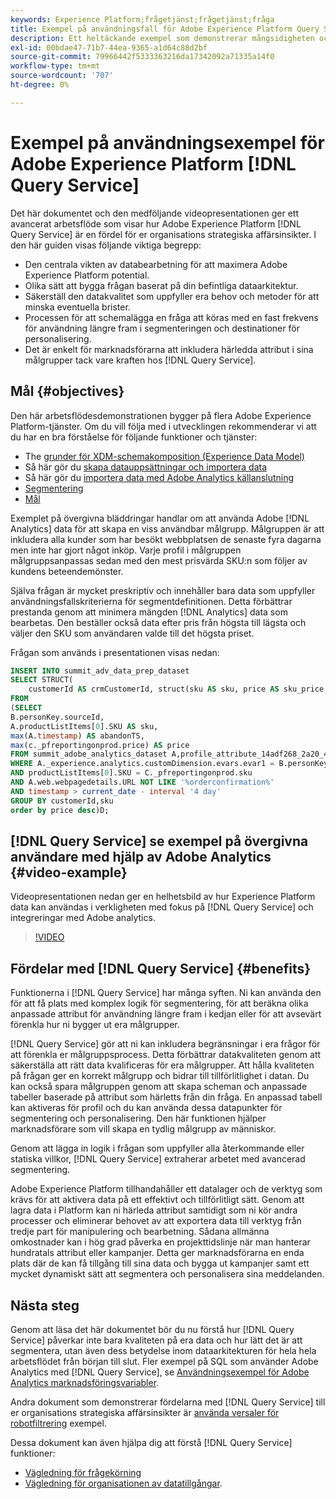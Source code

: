 ```yaml
---
keywords: Experience Platform;frågetjänst;frågetjänst;fråga
title: Exempel på användningsfall för Adobe Experience Platform Query Service
description: Ett heltäckande exempel som demonstrerar mångsidigheten och fördelarna med Adobe Experience Platform Query Service.
exl-id: 00bdae47-71b7-44ea-9365-a1d64c88d2bf
source-git-commit: 79966442f5333363216da17342092a71335a14f0
workflow-type: tm+mt
source-wordcount: '707'
ht-degree: 0%

---
```


# Exempel på användningsexempel för Adobe Experience Platform [!DNL Query Service]

Det här dokumentet och den medföljande videopresentationen ger ett avancerat arbetsflöde som visar hur Adobe Experience Platform [!DNL Query Service] är en fördel för er organisations strategiska affärsinsikter. I den här guiden visas följande viktiga begrepp:

* Den centrala vikten av databearbetning för att maximera Adobe Experience Platform potential.
* Olika sätt att bygga frågan baserat på din befintliga dataarkitektur.
* Säkerställ den datakvalitet som uppfyller era behov och metoder för att minska eventuella brister.
* Processen för att schemalägga en fråga att köras med en fast frekvens för användning längre fram i segmenteringen och destinationer för personalisering.
* Det är enkelt för marknadsförarna att inkludera härledda attribut i sina målgrupper tack vare kraften hos [!DNL Query Service].

## Mål {#objectives}

Den här arbetsflödesdemonstrationen bygger på flera Adobe Experience Platform-tjänster. Om du vill följa med i utvecklingen rekommenderar vi att du har en bra förståelse för följande funktioner och tjänster:

* The [grunder för XDM-schemakomposition (Experience Data Model)](../../xdm/schema/composition.md)
* Så här gör du [skapa datauppsättningar och importera data](https://experienceleague.adobe.com/docs/platform-learn/tutorials/data-ingestion/create-datasets-and-ingest-data.html)
* Så här gör du [importera data med Adobe Analytics källanslutning](https://experienceleague.adobe.com/docs/platform-learn/tutorials/sources/ingest-data-from-adobe-analytics.html)
* [Segmentering](../../segmentation/home.md)
* [Mål ](../../destinations/home.md)

Exemplet på övergivna bläddringar handlar om att använda Adobe [!DNL Analytics] data för att skapa en viss användbar målgrupp. Målgruppen är att inkludera alla kunder som har besökt webbplatsen de senaste fyra dagarna men inte har gjort något inköp. Varje profil i målgruppen målgruppsanpassas sedan med den mest prisvärda SKU:n som följer av kundens beteendemönster.

Själva frågan är mycket preskriptiv och innehåller bara data som uppfyller användningsfallskriterierna för segmentdefinitionen. Detta förbättrar prestanda genom att minimera mängden [!DNL Analytics] data som bearbetas. Den beställer också data efter pris från högsta till lägsta och väljer den SKU som användaren valde till det högsta priset.

Frågan som används i presentationen visas nedan:

```sql
INSERT INTO summit_adv_data_prep_dataset
SELECT STRUCT(
    customerId AS crmCustomerId, struct(sku AS sku, price AS sku_price, abandonTS AS abandonTS) AS abandonBrowse) AS _pfreportingonprod
FROM
(SELECT
B.personKey.sourceId,
A.productListItems[0].SKU AS sku,
max(A.timestamp) AS abandonTS,
max(c._pfreportingonprod.price) AS price
FROM summit_adobe_analytics_dataset A,profile_attribute_14adf268_2a20_4dee_bee6_a6b0e34616a9 B,summit_product_dataset c
WHERE A._experience.analytics.customDimension.evars.evar1 = B.personKey.sourceID
AND productListItems[0].SKU = C._pfreportingonprod.sku
AND A.web.webpagedetails.URL NOT LIKE '%orderconfirmation%'
AND timestamp > current_date - interval '4 day'
GROUP BY customerId,sku
order by price desc)D;
```

## [!DNL Query Service] se exempel på övergivna användare med hjälp av Adobe Analytics {#video-example}

Videopresentationen nedan ger en helhetsbild av hur Experience Platform data kan användas i verkligheten med fokus på [!DNL Query Service] och integreringar med Adobe analytics.

>[!VIDEO](https://video.tv.adobe.com/v/342533?quality=12&learn=on)

## Fördelar med [!DNL Query Service] {#benefits}

Funktionerna i [!DNL Query Service] har många syften. Ni kan använda den för att få plats med komplex logik för segmentering, för att beräkna olika anpassade attribut för användning längre fram i kedjan eller för att avsevärt förenkla hur ni bygger ut era målgrupper.

[!DNL Query Service] gör att ni kan inkludera begränsningar i era frågor för att förenkla er målgruppsprocess. Detta förbättrar datakvaliteten genom att säkerställa att rätt data kvalificeras för era målgrupper. Att hålla kvaliteten på frågan ger en korrekt målgrupp och bidrar till tillförlitlighet i datan. Du kan också spara målgruppen genom att skapa scheman och anpassade tabeller baserade på attribut som härletts från din fråga. En anpassad tabell kan aktiveras för profil och du kan använda dessa datapunkter för segmentering och personalisering. Den här funktionen hjälper marknadsförare som vill skapa en tydlig målgrupp av människor.

Genom att lägga in logik i frågan som uppfyller alla återkommande eller statiska villkor, [!DNL Query Service] extraherar arbetet med avancerad segmentering.

Adobe Experience Platform tillhandahåller ett datalager och de verktyg som krävs för att aktivera data på ett effektivt och tillförlitligt sätt. Genom att lagra data i Platform kan ni härleda attribut samtidigt som ni kör andra processer och eliminerar behovet av att exportera data till verktyg från tredje part för manipulering och bearbetning. Sådana allmänna omkostnader kan i hög grad påverka en projekttidslinje när man hanterar hundratals attribut eller kampanjer. Detta ger marknadsförarna en enda plats där de kan få tillgång till sina data och bygga ut kampanjer samt ett mycket dynamiskt sätt att segmentera och personalisera sina meddelanden.

## Nästa steg

Genom att läsa det här dokumentet bör du nu förstå hur [!DNL Query Service] påverkar inte bara kvaliteten på era data och hur lätt det är att segmentera, utan även dess betydelse inom dataarkitekturen för hela hela arbetsflödet från början till slut. Fler exempel på SQL som använder Adobe Analytics med [!DNL Query Service], se [Användningsexempel för Adobe Analytics marknadsföringsvariabler](./merchandising-variables.md).

Andra dokument som demonstrerar fördelarna med [!DNL Query Service] till er organisations strategiska affärsinsikter är [använda versaler för robotfiltrering](./bot-filtering.md) exempel.

Dessa dokument kan även hjälpa dig att förstå [!DNL Query Service] funktioner:

* [Vägledning för frågekörning](../best-practices/writing-queries.md)
* [Vägledning för organisationen av datatillgångar](../best-practices/organize-data-assets.md).


